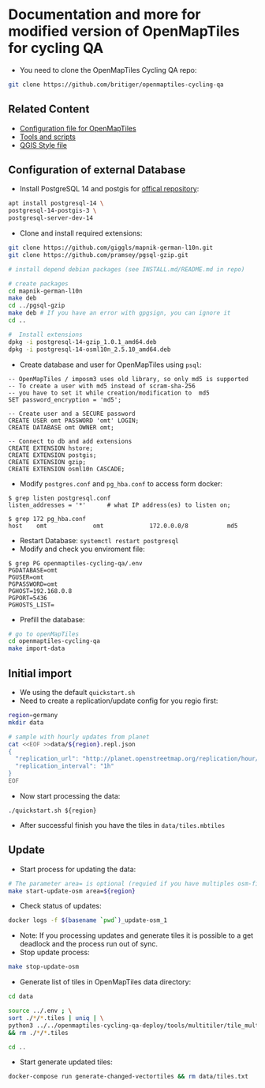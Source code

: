 # Documentation and more for modified version of OpenMapTiles for cycling QA


* You need to clone the OpenMapTiles Cycling QA repo:
```bash
git clone https://github.com/britiger/openmaptiles-cycling-qa
```

## Related Content
* [Configuration file for OpenMapTiles](config/)
* [Tools and scripts](tools/)
* [QGIS Style file](qgis/)

## Configuration of external Database
* Install PostgreSQL 14 and postgis for [offical repository](https://wiki.postgresql.org/wiki/Apt): 
```bash
apt install postgresql-14 \
postgresql-14-postgis-3 \
postgresql-server-dev-14
```
* Clone and install required extensions:
```bash
git clone https://github.com/giggls/mapnik-german-l10n.git
git clone https://github.com/pramsey/pgsql-gzip.git

# install depend debian packages (see INSTALL.md/README.md in repo)

# create packages
cd mapnik-german-l10n
make deb
cd ../pgsql-gzip
make deb # If you have an error with gpgsign, you can ignore it
cd ..

#  Install extensions 
dpkg -i postgresql-14-gzip_1.0.1_amd64.deb
dpkg -i postgresql-14-osml10n_2.5.10_amd64.deb
```
* Create database and user for OpenMapTiles using `psql`:
```
-- OpenMapTiles / imposm3 uses old library, so only md5 is supported
-- To create a user with md5 instead of scram-sha-256
-- you have to set it while creation/modification to  md5
SET password_encryption = 'md5';

-- Create user and a SECURE password
CREATE USER omt PASSWORD 'omt' LOGIN;
CREATE DATABASE omt OWNER omt;

-- Connect to db and add extensions
CREATE EXTENSION hstore;
CREATE EXTENSION postgis;
CREATE EXTENSION gzip;
CREATE EXTENSION osml10n CASCADE;
```
* Modify `postgres.conf` and `pg_hba.conf` to access form docker:
```
$ grep listen postgresql.conf
listen_addresses = '*'		# what IP address(es) to listen on;

$ grep 172 pg_hba.conf
host    omt             omt             172.0.0.0/8           md5
```
* Restart Database: `systemctl restart postgresql`
* Modify and check you enviroment file:
```
$ grep PG openmaptiles-cycling-qa/.env 
PGDATABASE=omt
PGUSER=omt
PGPASSWORD=omt
PGHOST=192.168.0.8
PGPORT=5436
PGHOSTS_LIST=
```
* Prefill the database:
```bash
# go to openMapTiles
cd openmaptiles-cycling-qa
make import-data
```

## Initial import
* We using the default `quickstart.sh`
* Need to create a replication/update config for you regio first:
```bash
region=germany
mkdir data

# sample with hourly updates from planet
cat <<EOF >>data/${region}.repl.json
{
  "replication_url": "http://planet.openstreetmap.org/replication/hour/",
  "replication_interval": "1h"
}
EOF
```
* Now start processing the data:
```
./quickstart.sh ${region}
```
* After successful finish you have the tiles in `data/tiles.mbtiles`

## Update
* Start process for updating the data:
```bash
# The parameter area= is optional (requied if you have multiples osm-files in data directory)
make start-update-osm area=${region}
```
* Check status of updates:
```bash
docker logs -f $(basename `pwd`)_update-osm_1
```
* Note: If you processing updates and generate tiles it is possible to a get deadlock and the process run out of sync.
* Stop update process:
```bash
make stop-update-osm
```
* Generate list of tiles in OpenMapTiles data directory:
```bash
cd data

source ../.env ; \
sort ./*/*.tiles | uniq | \
python3 ../../openmaptiles-cycling-qa-deploy/tools/multitiler/tile_multiplier.py ${MIN_ZOOM} ${MAX_ZOOM} >> tiles.txt \
&& rm ./*/*.tiles

cd ..
```
* Start generate updated tiles:
```bash
docker-compose run generate-changed-vectortiles && rm data/tiles.txt
```

